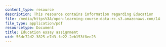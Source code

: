 ```yaml
---
content_type: resource
description: This resource contains information regarding Education
file: /media/https%3A/open-learning-course-data-rc.s3.amazonaws.com/14-73-the-challenge-of-world-poverty-spring-2011/56dc72d23825e7d3fe222eb153f8ec23_MIT14_73S11_education.pdf
file_type: application/pdf
resourcetype: Document
title: Education essay assignment
uid: 56dc72d2-3825-e7d3-fe22-2eb153f8ec23
---
```

